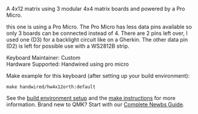 
A 4x12 matrix using 3 modular 4x4 matrix boards and powered by a Pro Micro.

this one is using a Pro Micro. The Pro Micro has less data pins available so only 3 boards can be connected instead of 4. There are 2 pins left over, I used one (D3) for a backlight circuit like on a Gherkin. The other data pin (D2) is left for possible use with a WS2812B strip.

Keyboard Maintainer: Custom  
Hardware Supported: Handwired using pro micro


Make example for this keyboard (after setting up your build environment):

    make handwired/hw4x12orth:default

See the [build environment setup](https://docs.qmk.fm/#/getting_started_build_tools) and the [make instructions](https://docs.qmk.fm/#/getting_started_make_guide) for more information. Brand new to QMK? Start with our [Complete Newbs Guide](https://docs.qmk.fm/#/newbs).
